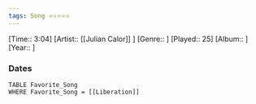 ```yaml
---
tags: Song ⭐⭐⭐⭐⭐ 
---
```

[Time:: 3:04]
[Artist:: [[Julian Calor]] ]
[Genre:: ]
[Played:: 25]
[Album:: ]
[Year:: ]
### Dates
````dataview
TABLE Favorite_Song
WHERE Favorite_Song = [[Liberation]]
````